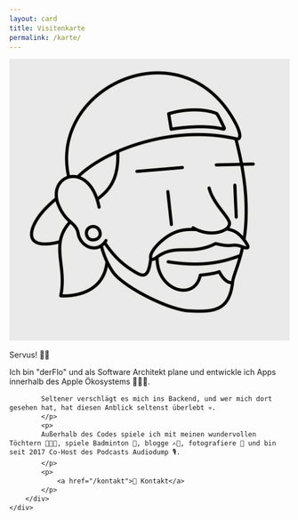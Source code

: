 ```yaml
---
layout: card
title: Visitenkarte
permalink: /karte/
---
```


<div class="card-container">
    <div class="card-decoration">
        <div id="stars"></div>
        <div id="stars2"></div>
        <div id="stars3"></div>
        <div class="image-container">
            <img class="author-image" src="/assets/images/card-author-image.jpg"/>
        </div>
    </div>
    <div class="card-content">
        <div class="card-text">
            <p>
                Servus! 👊🏻
            </p>
            <p>
            Ich bin "derFlo" und als Software Architekt plane und entwickle ich Apps innerhalb des Apple Ökosystems 👨🏻‍💻.
            
            Seltener verschlägt es mich ins Backend, und wer mich dort gesehen hat, hat diesen Anblick seltenst überlebt 💀.
            </p>
            <p>
            Außerhalb des Codes spiele ich mit meinen wundervollen Töchtern 👨‍👧‍👧, spiele Badminton 🏸, blogge ✍🏻, fotografiere 📸 und bin seit 2017 Co-Host des Podcasts Audiodump 🎙.
            </p>
            <p>
                <a href="/kontakt">💌 Kontakt</a>
            </p>
        </div>
    </div>
</div>